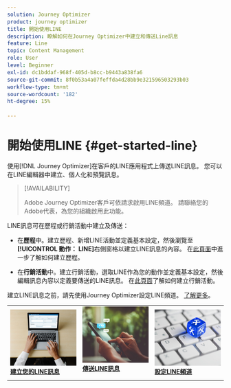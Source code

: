 ```yaml
---
solution: Journey Optimizer
product: journey optimizer
title: 開始使用LINE
description: 瞭解如何在Journey Optimizer中建立和傳送Line訊息
feature: Line
topic: Content Management
role: User
level: Beginner
exl-id: dc1bddaf-968f-405d-b8cc-b9443a838fa6
source-git-commit: 8f0b53a4a07feffda4d28bb9e321596503293b03
workflow-type: tm+mt
source-wordcount: '182'
ht-degree: 15%

---
```


# 開始使用LINE {#get-started-line}

使用[!DNL Journey Optimizer]在客戶的LINE應用程式上傳送LINE訊息。 您可以在LINE編輯器中建立、個人化和預覽訊息。

>[!AVAILABILITY]
>
>Adobe Journey Optimizer客戶可依請求啟用LINE頻道。 請聯絡您的Adobe代表，為您的組織啟用此功能。

LINE訊息可在歷程或行銷活動中建立及傳送：

* 在&#x200B;**歷程**&#x200B;中。建立歷程、新增LINE活動並定義基本設定，然後瀏覽至&#x200B;**[!UICONTROL 動作： LINE]**&#x200B;右側窗格以建立LINE訊息的內容。 在[此頁面](../building-journeys/journey-gs.md)中進一步了解如何建立歷程。

* 在&#x200B;**行銷活動**&#x200B;中。建立行銷活動，選取LINE作為您的動作並定義基本設定，然後編輯訊息內容以定義要傳送的LINE訊息。 在[此頁面](../campaigns/create-campaign.md#configure)了解如何建立行銷活動。

建立LINE訊息之前，請先使用Journey Optimizer設定LINE頻道。 [了解更多](line-configuration.md)。

<table style="table-layout:fixed"><tr style="border: 0;">
<td>
<a href="create-line.md">
<img alt="銷售機會" src="../assets/do-not-localize/sms-create.jpeg">
</a>
<div><a href="create-line.md"><strong>建立您的LINE訊息</strong>
</div>
</td>
<td>
<a href="send-line.md">
<img alt="不頻繁" src="../assets/do-not-localize/sms-sending.jpg">
</a>
<div>
<a href="send-line.md"><strong>傳送LINE訊息</strong></a>
</div>
<p></td>
<td>
<a href="line-configuration.md">
<img alt="不頻繁" src="../assets/do-not-localize/inapp-config.jpg">
<div>
<a href="line-configuration.md"><strong>設定LINE頻道</strong>
</a>
</div>
</td>
</tr></table>
